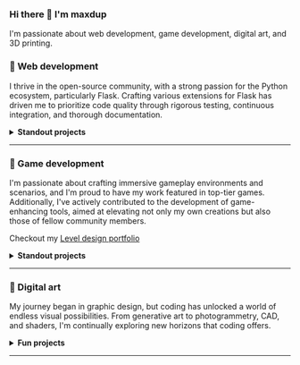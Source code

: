 ### Hi there 👋 I'm maxdup
I'm passionate about web development, game development, digital art, and 3D printing.

### 🧙 Web development
I thrive in the open-source community, with a strong passion for the Python ecosystem, particularly Flask. Crafting various extensions for Flask has driven me to prioritize code quality through rigorous testing, continuous integration, and thorough documentation.
<details>
<summary><b>Standout projects</b></summary>

> - [flask-favicon](https://github.com/maxdup/flask-favicon) (An extension that generates and serves favicon assets for diverse platforms)
> - [flask-cache-manifest](https://github.com/maxdup/flask-cache-manifest) (An extension for serving hashed assets via cache-busting manifests.).

</details>

---

### 👾 Game development
I'm passionate about crafting immersive gameplay environments and scenarios, and I'm proud to have my work featured in top-tier games. Additionally, I've actively contributed to the development of game-enhancing tools, aimed at elevating not only my own creations but also those of fellow community members.

Checkout my [Level design portfolio](https://mdupuis.com)

<details>
<summary><b>Standout projects</b></summary>

> - [pySourceSDK](https://pysourcesdk.github.io/hub/) (A collection of Python libraries to handle various game asset file types)
> - [The Orange Toolbox](https://github.com/The-Orange-Toolbox) (Automations and debugging tools for the Source engine).
> - [CompilePal](https://github.com/ruarai/CompilePal) (Build tools and bundler for level creation)

</details>

---

### 🎨 Digital art
My journey began in graphic design, but coding has unlocked a world of endless visual possibilities. From generative art to photogrammetry, CAD, and shaders, I'm continually exploring new horizons that coding offers.

<details>
<summary><b>Fun projects</b></summary>

> - [xmas-iotree](https://github.com/maxdup/xmas-iotree/tree/master) (Position based runtime for individually addressable RGB LED sequences)

</details>

---
